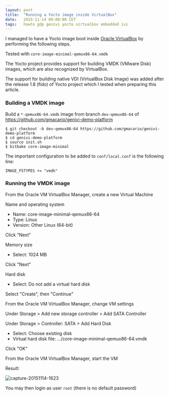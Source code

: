 ```yaml
---
layout: post
title:  "Running a Yocto image inside VirtualBox"
date:   2015-11-14 09:00:00 CET
tags:   howto gdp genivi yocto virtualbox embedded ivi
---
```


I managed to have a Yocto image boot inside [Oracle VirtualBox](http://www.virtualbox.org/) by performing the following steps.

Tested with `core-image-minimal-qemux86-64.vmdk`

The Yocto project provides support for building VMDK (VMware Disk) images, which are also recognized by VirtualBox.

The support for building native VDI (VirtualBox Disk Image) was added after the release 1.8 (fido) of Yocto project which I tested when preparing this article.

### Building a VMDK image

Build a `*-qemux86-64.vmdk` image from branch `dev-qemux86-64` of <https://github.com/gmacario/genivi-demo-platform>

```
$ git checkout -b dev-qemux86-64 https://github.com/gmacario/genivi-demo-platform
$ cd genivi-demo-platform
$ source init.sh
$ bitbake core-image-minimal
```

The important configuration to be added to `conf/local.conf` is the following line:

```
IMAGE_FSTYPES += "vmdk"
```

### Running the VMDK image

From the Oracle VM VirtualBox Manager, create a new Virtual Machine

Name and operating system

* Name: core-image-minimal-qemux86-64
* Type: Linux
* Version: Other Linux (64-bit)

Click "Next"

Memory size

* Select: 1024 MB

Click "Next"

Hard disk

* Select: Do not add a virtual hard disk

Select "Create", then "Continue"

From the Oracle VM VirtualBox Manager, change VM settings

Under Storage > Add new storage controller > Add SATA Controller

Under Storage > Controller: SATA > Add Hard Disk

* Select: Choose existing disk
* Virtual hard disk file: .../core-image-minimal-qemux86-64.vmdk

Click "OK"

From the Oracle VM VirtualBox Manager, start the VM

Result:

![capture-20151114-1623](https://cloud.githubusercontent.com/assets/75182/11164285/225eebb2-8aec-11e5-89b6-685f0b0fd9a2.PNG)

You may then login as user `root` (there is no default password)

<!-- EOF -->
